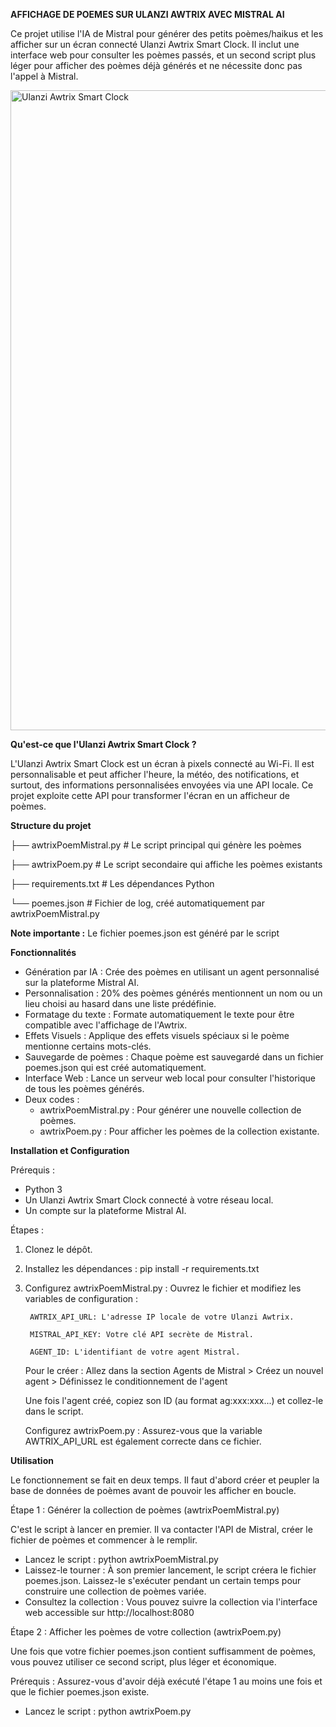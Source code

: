 **AFFICHAGE DE POEMES SUR ULANZI AWTRIX AVEC MISTRAL AI**

Ce projet utilise l'IA de Mistral pour générer des petits poèmes/haikus et les afficher sur un écran connecté Ulanzi Awtrix Smart Clock. 
Il inclut une interface web pour consulter les poèmes passés, et un second script plus léger pour afficher des poèmes déjà générés et ne nécessite donc pas l'appel à Mistral.

<img width="1024" alt="Ulanzi Awtrix Smart Clock" src="https://github.com/user-attachments/assets/487727da-05c9-4eda-b654-6a94492f4295" />

**Qu'est-ce que l'Ulanzi Awtrix Smart Clock ?**

L'Ulanzi Awtrix Smart Clock est un écran à pixels connecté au Wi-Fi. 
Il est personnalisable et peut afficher l'heure, la météo, des notifications, et surtout, des informations personnalisées envoyées via une API locale. 
Ce projet exploite cette API pour transformer l'écran en un afficheur de poèmes.

**Structure du projet**

├── awtrixPoemMistral.py  # Le script principal qui génère les poèmes

├── awtrixPoem.py         # Le script secondaire qui affiche les poèmes existants

├── requirements.txt      # Les dépendances Python

└── poemes.json           # Fichier de log, créé automatiquement par awtrixPoemMistral.py

**Note importante :** Le fichier poemes.json est généré par le script

**Fonctionnalités**

- Génération par IA : Crée des poèmes en utilisant un agent personnalisé sur la plateforme Mistral AI.
- Personnalisation : 20% des poèmes générés mentionnent un nom ou un lieu choisi au hasard dans une liste prédéfinie.
- Formatage du texte : Formate automatiquement le texte pour être compatible avec l'affichage de l'Awtrix.
- Effets Visuels : Applique des effets visuels spéciaux si le poème mentionne certains mots-clés.
- Sauvegarde de poèmes : Chaque poème est sauvegardé dans un fichier poemes.json qui est créé automatiquement.
- Interface Web : Lance un serveur web local pour consulter l'historique de tous les poèmes générés.
- Deux codes :
    - awtrixPoemMistral.py : Pour générer une nouvelle collection de poèmes.
    - awtrixPoem.py : Pour afficher les poèmes de la collection existante.

**Installation et Configuration**

Prérequis :
- Python 3
- Un Ulanzi Awtrix Smart Clock connecté à votre réseau local.
- Un compte sur la plateforme Mistral AI.
  
Étapes :
1. Clonez le dépôt.
2. Installez les dépendances : pip install -r requirements.txt
3. Configurez awtrixPoemMistral.py :
      Ouvrez le fichier et modifiez les variables de configuration :

        AWTRIX_API_URL: L'adresse IP locale de votre Ulanzi Awtrix.
   
        MISTRAL_API_KEY: Votre clé API secrète de Mistral.
   
        AGENT_ID: L'identifiant de votre agent Mistral.
   
      Pour le créer : Allez dans la section Agents de Mistral > Créez un nouvel agent > Définissez le conditionnement de l'agent
   
      Une fois l'agent créé, copiez son ID (au format ag:xxx:xxx...) et collez-le dans le script.
   
   Configurez awtrixPoem.py :
      Assurez-vous que la variable AWTRIX_API_URL est également correcte dans ce fichier. 

**Utilisation**

Le fonctionnement se fait en deux temps. Il faut d'abord créer et peupler la base de données de poèmes avant de pouvoir les afficher en boucle.

Étape 1 : Générer la collection de poèmes (awtrixPoemMistral.py)

C'est le script à lancer en premier. Il va contacter l'API de Mistral, créer le fichier de poèmes et commencer à le remplir.

- Lancez le script : python awtrixPoemMistral.py
- Laissez-le tourner : À son premier lancement, le script créera le fichier poemes.json. Laissez-le s'exécuter pendant un certain temps pour construire une collection de poèmes variée.
- Consultez la collection : Vous pouvez suivre la collection via l'interface web accessible sur http://localhost:8080

Étape 2 : Afficher les poèmes de votre collection (awtrixPoem.py)

Une fois que votre fichier poemes.json contient suffisamment de poèmes, vous pouvez utiliser ce second script, plus léger et économique.

Prérequis : Assurez-vous d'avoir déjà exécuté l'étape 1 au moins une fois et que le fichier poemes.json existe.

- Lancez le script : python awtrixPoem.py
